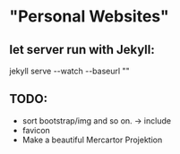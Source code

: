 "Personal Websites"
====================================

let server run with Jekyll:
-------------------
jekyll serve --watch --baseurl ""

TODO:
----------------------------------
* sort bootstrap/img and so on. -> include
* favicon
* Make a beautiful Mercartor Projektion
